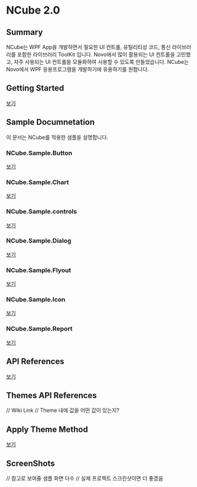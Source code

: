 # NCube 2.0

## Summary

NCube는 WPF App을 개발하면서 필요한 UI 컨트롤, 유틸리티성 코드, 통신 라이브러리를 포함한 라이브러리 ToolKit 입니다. Novo에서 많이 활용되는 UI 컨트롤을 고민했고, 자주 사용되는 UI 컨트롤을 모듈화하여 사용할 수 있도록 만들었습니다. NCube는 Novo에서 WPF 응용프로그램을 개발하기에 유용하기를 원합니다.


## Getting Started
[보기](GettingStarted/GettingStarted)


## Sample Documnetation

이 문서는 NCube를 적용한 샘플을 설명합니다.

### NCube.Sample.Button
[보기](Sample/Button)
### NCube.Sample.Chart
[보기](Sample/Chart)
### NCube.Sample.controls
[보기](Sample/controls)
### NCube.Sample.Dialog
[보기](Sample/Dialog)
### NCube.Sample.Flyout
[보기](Sample/Flyout)
### NCube.Sample.Icon
[보기](Sample/Icon)
### NCube.Sample.Report
[보기](Sample/Report)


## API References
[보기](APIReference/api)


## Themes API References
// Wiki Link
// Theme 내에 값을 어떤 값이 있는지?


## Apply Theme Method
[보기](ApplyThemeMethod/home)


## ScreenShots
// 참고로 보여줄 샘플 화면 다수
// 실제 프로젝트 스크린샷이면 더 좋겠음